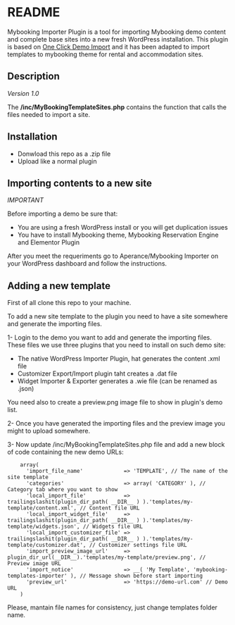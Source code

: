 # README

Mybooking Importer Plugin is a tool for importing Mybooking demo content and complete base sites into a new fresh WordPress installation. 
This plugin is based on [One Click Demo Import](https://wordpress.org/plugins/one-click-demo-import) and it has been adapted to import 
templates to mybooking theme for rental and accommodation sites.

## Description

*Version 1.0*

The **/inc/MyBookingTemplateSites.php** contains the function that calls the files needed to import a site. 

## Installation

* Donwload this repo as a .zip file
* Upload like a normal plugin

## Importing contents to a new site

*IMPORTANT*

Before importing a demo be sure that:
* You are using a fresh WordPress install or you will get duplication issues
* You have to install Mybooking theme, Mybooking Reservation Engine and Elementor Plugin

After you meet the requeriments go to Aperance/Mybooking Importer on your WordPress dashboard and follow the instructions.

## Adding a new template

First of all clone this repo to your machine.

To add a new site template to the plugin you need to have a site somewhere and generate the importing files.

1- Login to the demo you want to add and generate the importing files. These files we use three plugins that you need to install on such demo site:

* The native WordPress Importer Plugin, hat generates the content .xml file
* Customizer Export/Import plugin taht creates a .dat file
* Widget Importer & Exporter generates a .wie file (can be renamed as .json)

You need also to create a preview.png image file to show in plugin's demo list.

2- Once you have generated the importing files and the preview image you might to upload somewhere.

3- Now update /inc/MyBookingTemplateSites.php file and add a new block of code containing the new demo URLs:
```
    array(
      'import_file_name'             => 'TEMPLATE', // The name of the site template
      'categories'                   => array( 'CATEGORY' ), // Category tab where you want to show
      'local_import_file'            => trailingslashit(plugin_dir_path( __DIR__ ) ).'templates/my-template/content.xml', // Content file URL
      'local_import_widget_file'     => trailingslashit(plugin_dir_path( __DIR__ ) ).'templates/my-template/widgets.json', // Widgets file URL
      'local_import_customizer_file' => trailingslashit(plugin_dir_path( __DIR__ ) ).'templates/my-template/customizer.dat', // Customizer settings file URL
      'import_preview_image_url'     => plugin_dir_url(__DIR__).'templates/my-template/preview.png', // Preview image URL
      'import_notice'                => __( 'My Template', 'mybooking-templates-importer' ), // Message shown before start importing
      'preview_url'                  => 'https://demo-url.com' // Demo URL
    )
```

Please, mantain file names for consistency, just change templates folder name.
